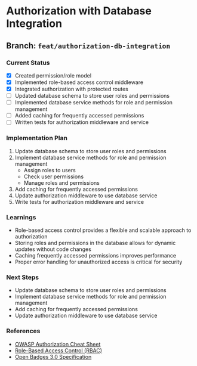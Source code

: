 # Authorization with Database Integration

## Branch: `feat/authorization-db-integration`

### Current Status
- [x] Created permission/role model
- [x] Implemented role-based access control middleware
- [x] Integrated authorization with protected routes
- [ ] Updated database schema to store user roles and permissions
- [ ] Implemented database service methods for role and permission management
- [ ] Added caching for frequently accessed permissions
- [ ] Written tests for authorization middleware and service

### Implementation Plan
1. Update database schema to store user roles and permissions
2. Implement database service methods for role and permission management
   - Assign roles to users
   - Check user permissions
   - Manage roles and permissions
3. Add caching for frequently accessed permissions
4. Update authorization middleware to use database service
5. Write tests for authorization middleware and service

### Learnings
- Role-based access control provides a flexible and scalable approach to authorization
- Storing roles and permissions in the database allows for dynamic updates without code changes
- Caching frequently accessed permissions improves performance
- Proper error handling for unauthorized access is critical for security

### Next Steps
- Update database schema to store user roles and permissions
- Implement database service methods for role and permission management
- Add caching for frequently accessed permissions
- Update authorization middleware to use database service

### References
- [OWASP Authorization Cheat Sheet](https://cheatsheetseries.owasp.org/cheatsheets/Authorization_Cheat_Sheet.html)
- [Role-Based Access Control (RBAC)](https://en.wikipedia.org/wiki/Role-based_access_control)
- [Open Badges 3.0 Specification](https://www.imsglobal.org/spec/ob/v3p0/)
